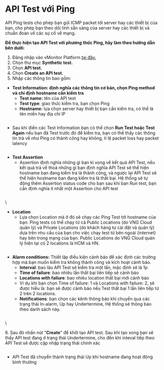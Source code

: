 # API Test với Ping

API Ping tests cho phép bạn gửi ICMP packet tới server hay các thiết bị của bạn, cho phép bạn theo dõi tính sẵn sàng của server hay các thiết bị và chuẩn đoán về các sự cố về mạng.

**Để thực hiện tạo API Test với phương thức Ping, hãy làm theo hướng dẫn bên dưới:**

1. Đăng nhập vào vMonitor Platform [tại đây.](https://hcm-3.console.vngcloud.vn/vmonitor)&#x20;
2. Chọn thư mục **Synthetic test.**
3. Chọn **API test.**
4. Chọn **Create an API test.**
5. Nhập các thông tin bao gồm:

* **Test Information: định nghĩa các thông tin cơ bản, chọn Ping method và chỉ định hostname cần kiểm tra**
  * **Test name:** tên của API test
  * **Test type**: giao thức kiểm tra, bạn chọn Ping
  * **Hostname:** lựa chọn server hay thiết bị bạn cần kiểm tra, có thể là tên miền hay địa chỉ IP

<figure><img src="https://docs-admin.vngcloud.vn/download/attachments/59803717/image2022-8-29_17-11-57.png?version=1&#x26;modificationDate=1686544467000&#x26;api=v2" alt=""><figcaption></figcaption></figure>

* Sau khi điền các Test Information bạn có thể chọn **Run Test hoặc Test Again** nếu bạn đã Test trước đó để kiểm tra, bạn có thể thấy các thông tin trả về như Ping có thành công hay không, tỉ lệ packet loss hay packet latency

<figure><img src="https://docs-admin.vngcloud.vn/download/attachments/59803717/image2022-8-29_17-13-38.png?version=1&#x26;modificationDate=1686544467000&#x26;api=v2" alt=""><figcaption></figcaption></figure>

* **Test Assertion**
  * Assertion định nghĩa những gì bạn kì vọng về kết quả API Test, nếu kết quả trả về thoả những gì bạn định nghĩa API Test sẽ thể hiện hostname bạn đang kiểm tra là thành công, và ngược lại API Test sẽ thể hiện hostname bạn đang kiểm tra là thất bại. Hệ thống sẽ tự động thêm Assertion status code cho bạn sau khi bạn Run test, bạn cần định nghĩa ít nhất một Assertion cho API test

<figure><img src="https://docs-admin.vngcloud.vn/download/attachments/59803717/image2022-8-29_17-19-32.png?version=1&#x26;modificationDate=1686544468000&#x26;api=v2" alt=""><figcaption></figcaption></figure>

\


* **Location**&#x20;
  * Lựa chọn Location mà ở đó sẽ chạy các Ping Test tới hostname của bạn. Ping tests có thể chạy từ cả Public Locations (do VNG Cloud quản lý) và Private Locations (do khách hàng tự cài đặt và quản lý) dựa trên nhu cầu của bạn cho việc chạy test từ bên ngoài (internet) hay bên trong mạng của bạn. Public Locations do VNG Cloud quản lý hiện tại có 2 locations là HCM và HN.

<figure><img src="https://docs-admin.vngcloud.vn/download/attachments/59803717/image2022-8-29_16-42-28.png?version=1&#x26;modificationDate=1686544468000&#x26;api=v2" alt=""><figcaption></figcaption></figure>

* **Alarm conditions:** Thiết lập điều kiện cảnh báo để xác định các trường hợp mà bạn muốn kiểm tra không thành công và kích hoạt cảnh báo.
  * **Interval**: bao lâu API Test sẽ kiểm tra một lần, mặc định sẽ là 1p
  * **Time of failure**: bao nhiêu lần thất bại liên tiếp sẽ cảnh báo
  * **Locations with failure**: bao nhiêu location thất bại mới cảnh báo
  * Ví dụ khi bạn chọn Time of failure: 1 và Locations with failure: 2, sẽ được hiểu là: bạn sẽ được cảnh báo nếu Test thất bại 1 lần liên tiếp từ 2 trên 2 locations.
  * **Notifications**: bạn chọn các kênh thông báo khi chuyển qua các trạng thái In-alarm, Up hay Undertermine, Hệ thống sẽ thông báo theo danh sách này.

<figure><img src="https://docs-admin.vngcloud.vn/download/attachments/59803717/image2022-8-29_16-51-21.png?version=1&#x26;modificationDate=1686544468000&#x26;api=v2" alt=""><figcaption></figcaption></figure>

\


6\. Sau đó nhấn nút "**Create**" để khởi tạo API test. Sau khi tạo xong bạn sẽ thấy API test đang ở trạng thái Undertermine, cho đến khi inteval tiếp theo API Test sẽ được cập nhập trạng thái chính xác

<figure><img src="https://docs-admin.vngcloud.vn/download/attachments/59803717/image2022-8-29_17-24-38.png?version=1&#x26;modificationDate=1686544468000&#x26;api=v2" alt=""><figcaption></figcaption></figure>

* API Test đã chuyển thành trạng thái Up khi hostname đang hoạt động bình thường

<figure><img src="https://docs-admin.vngcloud.vn/download/attachments/59803717/image2022-8-29_17-26-16.png?version=1&#x26;modificationDate=1686544468000&#x26;api=v2" alt=""><figcaption></figcaption></figure>
